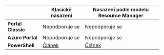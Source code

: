 |  | **Klasické nasazení** | **Nasazení podle modelu Resource Manager** |
| --- | --- | --- |
| **Portál Classic** |Nepodporuje se |Nepodporuje se |
| **Azure Portal** |Nepodporuje se |Nepodporuje se |
| **PowerShell** |[Článek](../articles/expressroute/expressroute-howto-coexist-classic.md) |[Článek](../articles/expressroute/expressroute-howto-coexist-resource-manager.md) |

